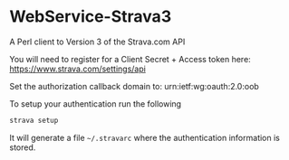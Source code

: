 WebService-Strava3
==================

A Perl client to Version 3 of the Strava.com API

You will need to register for a Client Secret + Access token here:
https://www.strava.com/settings/api

Set the authorization callback domain to: urn:ietf:wg:oauth:2.0:oob

To setup your authentication run the following
```bash
strava setup
```

It will generate a file `~/.stravarc` where the authentication information is stored.
